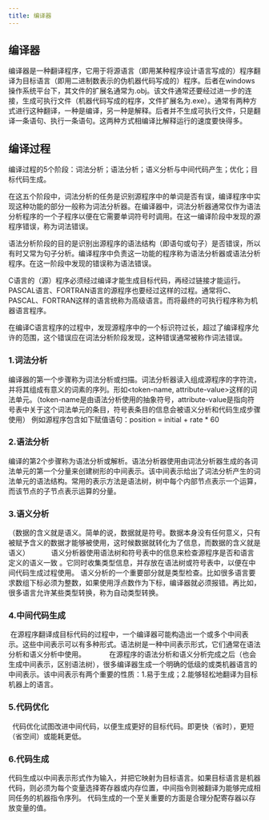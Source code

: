 ```yaml
---
title: 编译器
---
```


## 编译器 

编译器是一种翻译程序，它用于将源语言（即用某种程序设计语言写成的）程序翻译为目标语言（即用二进制数表示的伪机器代码写成的）程序。后者在windows操作系统平台下，其文件的扩展名通常为.obj。该文件通常还要经过进一步的连接，生成可执行文件（机器代码写成的程序，文件扩展名为.exe）。通常有两种方式进行这种翻译，一种是编译，另一种是解释。后者并不生成可执行文件，只是翻译一条语句、执行一条语句。这两种方式相编译比解释运行的速度要快得多。

## 编译过程

编译过程的5个阶段：词法分析；语法分析；语义分析与中间代码产生；优化；目标代码生成。

在这五个阶段中，词法分析的任务是识别源程序中的单词是否有误，编译程序中实现这种功能的部分一般称为词法分析器。在编译器中，词法分析器通常仅作为语法分析程序的一个子程序以便在它需要单词符号时调用。在这一编译阶段中发现的源程序错误，称为词法错误。

语法分析阶段的目的是识别出源程序的语法结构（即语句或句子）是否错误，所以有时又常为句子分析。编译程序中负责这一功能的程序称为语法分析器或语法分析程序。在这一阶段中发现的错误称为语法错误。

C语言的（源）程序必须经过编译才能生成目标代码，再经过链接才能运行。PASCAL语言、FORTRAN语言的源程序也要经过这样的过程。通常将C、PASCAL、FORTRAN这样的语言统称为高级语言。而将最终的可执行程序称为机器语言程序。

在编译C语言程序的过程中，发现源程序中的一个标识符过长，超过了编译程序允许的范围，这个错误应在词法分析阶段发现，这种错误通常被称作词法错误。

### 1.词法分析

编译器的第一个步骤称为词法分析或扫描。词法分析器读入组成源程序的字符流，并将其组成有意义的词素的序列。形如<token-name, attribute-value>这样的词法单元。（token-name是由语法分析使用的抽象符号，attribute-value是指向符号表中关于这个词法单元的条目，符号表条目的信息会被语义分析和代码生成步骤使用）
例如源程序包含如下赋值语句：position = initial + rate * 60

### 2.语法分析

编译的第2个步骤称为语法分析或解析。语法分析器使用由词法分析器生成的各词法单元的第一个分量来创建树形的中间表示。该中间表示给出了词法分析产生的词法单元的语法结构。常用的表示方法是语法树，树中每个内部节点表示一个运算，而该节点的子节点表示运算的分量。

### 3.语义分析

（数据的含义就是语义。简单的说，数据就是符号。数据本身没有任何意义，只有被赋予含义的数据才能够被使用，这时候数据就转化为了信息，而数据的含义就是语义）          
 语义分析器使用语法树和符号表中的信息来检查源程序是否和语言定义的语义一致 。它同时收集类型信息，并存放在语法树或符号表中，以便在中间代码生成过程使用。
语义分析的一个重要部分就是类型检查。比如很多语言要求数组下标必须为整数，如果使用浮点数作为下标，编译器就必须报错。再比如，很多语言允许某些类型转换，称为自动类型转换。

### 4.中间代码生成
 在源程序翻译成目标代码的过程中，一个编译器可能构造出一个或多个中间表示。这些中间表示可以有多种形式。语法树是一种中间表示形式，它们通常在语法分析和语义分析中使用。
           在源程序的语法分析和语义分析完成之后（也会生成中间表示，区别语法树），很多编译器生成一个明确的低级的或类机器语言的中间表示。该中间表示有两个重要的性质：1.易于生成；2.能够轻松地翻译为目标机器上的语言。

### 5.代码优化
  代码优化试图改进中间代码，以便生成更好的目标代码。即更快（省时），更短（省空间）或能耗更低。
 
### 6.代码生成
代码生成以中间表示形式作为输入，并把它映射为目标语言。如果目标语言是机器代码，则必须为每个变量选择寄存器或内存位置，中间指令则被翻译为能够完成相同任务的机器指令序列。
 代码生成的一个至关重要的方面是合理分配寄存器以存放变量的值。


